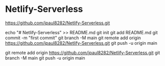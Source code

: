 # Netlify-Serverless 
https://github.com/jpaul8282/Netlify-Serverless.git

echo "# Netlify-Serverless" >> README.md
git init
git add README.md
git commit -m "first commit"
git branch -M main
git remote add origin https://github.com/jpaul8282/Netlify-Serverless.git
git push -u origin main

git remote add origin https://github.com/jpaul8282/Netlify-Serverless.git
git branch -M main
git push -u origin main

